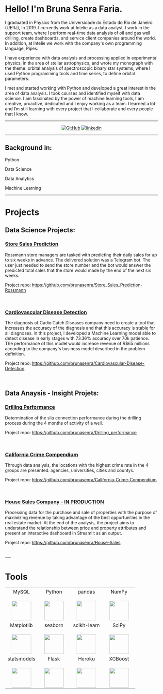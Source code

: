 # Hello! I'm Bruna Senra Faria. 

I graduated in Physics from the Universidade do Estado do Rio de Janeiro (UERJ), in 2019. I currently work at Intelie as a data analyst. I work in the support team, where I perform real-time data analysis of oil and gas well drilling, create dashboards, and service client companies around the world. In addition, at Intelie we work with the company's own programming language, Pipes.

I have experience with data analysis and processing applied in experimental physics, in the area of stellar astrophysics, and wrote my monograph with the theme: orbital analysis of spectroscopic binary star systems, where I used Python programming tools and time series, to define orbital parameters.

I met and started working with Python and developed a great interest in the area of data analysis. I took courses and identified myself with data science. I am fascinated by the power of machine learning tools, I am creative, proactive, dedicated and I enjoy working as a team. I learned a lot and I’m still learning with every project that I collaborate and every people that I know.

---

<p align="center">
    <a href="https://github.com/brunasenra" target="_blank"><img alt="GitHub" src="https://img.shields.io/badge/-@brunasenra-181717?style=flat-square&logo=GitHub&logoColor=white"></a>
    <a href="https://www.linkedin.com/in/bruna-senra-faria/" target="_blank"><img alt="linkedin" src="https://img.shields.io/badge/-LinkedIn-0077B5?style=flat-square&logo=Linkedin&logoColor=white"></a>

---

## Background in:

Python

Data Science

Data Analytics

Machine Learning

---
# Projects

## Data Science Projects:

### [Store Sales Prediction](https://github.com/brunasenra/Store_Sales_Prediction-Rossmann)

Rossmann store managers are tasked with predicting their daily sales for up to six weeks in advance. The delivered solution was a Telegram bot. The user just needed to send the store number and the bot would answer the predicted total sales that the store would made by the end of the next six weeks.

Project repo: https://github.com/brunasenra/Store_Sales_Prediction-Rossmann

<br>

### [Cardiovascular Disease Detection](https://github.com/brunasenra/Cardiovascular-Disease-Detection)

The diagnosis of Cadio Catch Diseases company need to create a tool that increases the accuracy of the diagnosis and that this accuracy is stable for all diagnoses.
In this project, I developed a Machine Learning model able to detect disease in early stages with 73.36% accuracy over 70k patience.
The performance of this model would increase revenue of R$65 millions according to the company's business model described in the problem definition.

Project repo: https://github.com/brunasenra/Cardiovascular-Disease-Detection

<br>

## Data Anaysis - Insight Projets:
    
### [Drilling Performance](https://github.com/brunasenra/Drilling_performance)

Determination of the slip connection performance during the drilling process during the 4 months of activity of a well.
    
Project repo: https://github.com/brunasenra/Drilling_performance

<br>
    
### [California Crime Compendium](https://github.com/brunasenra/California-Crime-Compendium)

Through data analysis, the locations with the highest crime rate in the 4 groups are presented: agencies, universities, cities and countys.

Project repo: https://github.com/brunasenra/California-Crime-Compendium

<br>
    
### [House Sales Company - IN PRODUCTION](https://github.com/brunasenra/House-Sales)

Processing data for the purchase and sale of properties with the purpose of maximizing revenue by taking advantage of the best opportunities in the real estate market. At the end of the analysis, the project aims to understand the relationship between price and property attributes and present an interactive dashboard in Streamlit as an output.

Project repo: https://github.com/brunasenra/House-Sales    
    
<br>    
---

# Tools

<table>
  <tbody>
    <tr valign="top">
      <td width="25%" align="center">
        <span>MySQL</span><br><br>
        <img height="64px" src="https://cdn.svgporn.com/logos/mysql.svg">
      </td>
      <td width="25%" align="center">
        <span>Python</span><br><br>
        <img height="64px" src="https://cdn.svgporn.com/logos/python.svg">
      </td>
      <td width="25%" align="center">
        <span>pandas</span><br><br>
        <img height="64px" src="https://pandas.pydata.org/static/img/pandas.svg">
      </td>
      <td width="25%" align="center">
        <span>NumPy</span><br><br>
        <img height="64px" src="https://numpy.org/images/logos/numpy.svg">
      </td>
    </tr>
    <tr valign="top">
      <td width="25%" align="center">
        <span>Matplotlib</span><br><br>
        <img height="64px" src="https://matplotlib.org/_images/sphx_glr_logos2_001.png">
      </td>
      <td width="25%" align="center">
        <span>seaborn</span><br><br>
        <img height="64px" src="https://seaborn.pydata.org/_static/logo-wide-lightbg.svg">
      </td>
      <td width="25%" align="center">
        <span>scikit-learn</span><br><br>
        <img height="64px" src="https://scikit-learn.org/stable/_images/scikit-learn-logo-notext.png">
      </td>
      <td width="25%" align="center">
        <span>SciPy</span><br><br>
        <img height="64px" src="https://bids.berkeley.edu/sites/default/files/styles/450x254/public/projects/scipy_logo_450x254.png?itok=kcdZBxrP">
      </td>
    <tr valign="top">
      <td width="25%" align="center">
        <span>statsmodels</span><br><br>
        <img height="64px" src="https://www.statsmodels.org/stable/_images/statsmodels-logo-v2.svg">
      </td>
      <td width="25%" align="center">
        <span>Flask</span><br><br>
        <img height="64px" src="https://flask.palletsprojects.com/en/1.1.x/_images/flask-logo.png">
      </td>
      <td width="25%" align="center">
        <span>Heroku</span><br><br>
        <img height="64px" src="https://blog.4linux.com.br/wp-content/uploads/2018/01/Heroku.png">
      </td>
      <td width="25%" align="center">
        <span>XGBoost</span><br><br>
        <img height="64px" src="https://upload.wikimedia.org/wikipedia/commons/6/69/XGBoost_logo.png">
      </td>
    </tr>
  </tbody>
</table>
